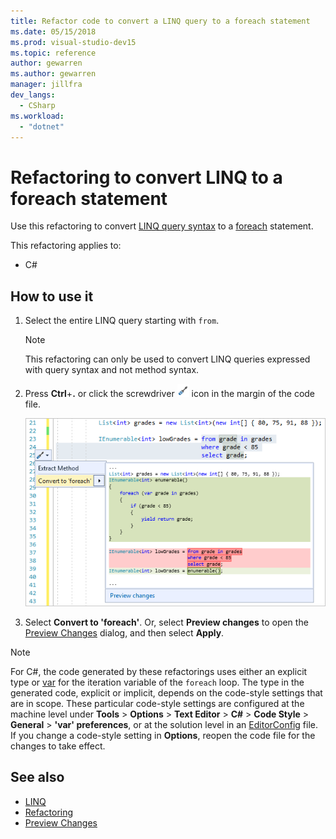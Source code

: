```yaml
---
title: Refactor code to convert a LINQ query to a foreach statement
ms.date: 05/15/2018
ms.prod: visual-studio-dev15
ms.topic: reference
author: gewarren
ms.author: gewarren
manager: jillfra
dev_langs:
  - CSharp
ms.workload:
  - "dotnet"
---
```

# Refactoring to convert LINQ to a foreach statement

Use this refactoring to convert [LINQ query syntax](/dotnet/csharp/programming-guide/concepts/linq/query-syntax-and-method-syntax-in-linq) to a [foreach](/dotnet/csharp/language-reference/keywords/foreach-in) statement.

This refactoring applies to:

- C#

## How to use it

1. Select the entire LINQ query starting with `from`.

   > [!NOTE]
   > This refactoring can only be used to convert LINQ queries expressed with query syntax and not method syntax.

1. Press **Ctrl**+**.** or click the screwdriver ![screwdriver icon](../media/screwdriver-icon.png) icon in the margin of the code file.

   ![Convert LINQ to foreach quick actions menu](media/convert-linq-to-foreach.png)

1. Select **Convert to 'foreach'**. Or, select **Preview changes** to open the [Preview Changes](../../ide/preview-changes.md) dialog, and then select **Apply**.

> [!NOTE]
> For C#, the code generated by these refactorings uses either an explicit type or [var](/dotnet/csharp/language-reference/keywords/var) for the iteration variable of the `foreach` loop. The type in the generated code, explicit or implicit, depends on the code-style settings that are in scope. These particular code-style settings are configured at the machine level under **Tools** > **Options** > **Text Editor** > **C#** > **Code Style** > **General** > **\'var' preferences**, or at the solution level in an [EditorConfig](../../ide/editorconfig-code-style-settings-reference.md#implicit-and-explicit-types) file. If you change a code-style setting in **Options**, reopen the code file for the changes to take effect.

## See also

- [LINQ](/dotnet/standard/using-linq)
- [Refactoring](../refactoring-in-visual-studio.md)
- [Preview Changes](../../ide/preview-changes.md)